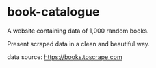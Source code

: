 # book-catalogue

A website containing data of 1,000 random books.

Present scraped data in a clean and beautiful way.

data source: https://books.toscrape.com
